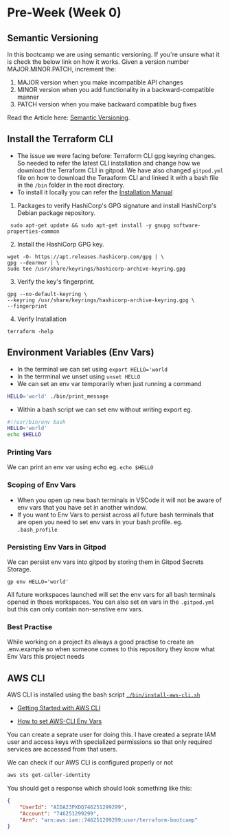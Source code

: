 # Pre-Week (Week 0)

## Semantic Versioning
In this bootcamp we are using semantic versioning. If you're unsure what it is check the below link on how it works.
Given a version number MAJOR.MINOR.PATCH, increment the:

1. MAJOR version when you make incompatible API changes
2. MINOR version when you add functionality in a backward-compatible manner
3. PATCH version when you make backward compatible bug fixes <br>

Read the Article here: [Semantic Versioning](https://semver.org/#summary). 

## Install the Terraform CLI
- The issue we were facing before: Terraform CLI gpg keyring changes. So needed to refer the latest CLI installation and change how we download the Terraform CLI in gitpod. We have also changed `gitpod.yml` file on how to download the Teraaform CLI and linked it with a bash file in the `/bin` folder in the root directory.   
- To install it locally you can refer the [Installation Manual](https://developer.hashicorp.com/terraform/tutorials/aws-get-started/install-cli)

1. Packages to verify HashiCorp's GPG signature and install HashiCorp's Debian package repository.
```!bash
 sudo apt-get update && sudo apt-get install -y gnupg software-properties-common 
 ```
2. Install the HashiCorp GPG key.
```!bash
wget -O- https://apt.releases.hashicorp.com/gpg | \
gpg --dearmor | \
sudo tee /usr/share/keyrings/hashicorp-archive-keyring.gpg
```
3. Verify the key's fingerprint.
```
gpg --no-default-keyring \
--keyring /usr/share/keyrings/hashicorp-archive-keyring.gpg \
--fingerprint
```
4. Verify Installation 
```
terraform -help
```

## Environment Variables  (Env Vars)
- In the terminal we can set using `export HELLO='world`
- In the terrminal we unset using `unset HELLO`
- We can set an env var temporarily when just running a command
```sh
HELLO='world' ./bin/print_message
```

- Within a bash script we can set env without writing export eg.
```sh
#!/usr/bin/env bash
HELLO='world'
echo $HELLO
```

### Printing Vars
We can print an env var using echo eg. `echo $HELLO`

### Scoping of Env Vars
- When you open up new bash terminals in VSCode it will not be aware of env vars that you have set in another window.
- If you want to Env Vars to persist across all future bash terminals that are open you need to set env vars in your bash profile. eg. `.bash_profile`

### Persisting Env Vars in Gitpod
We can persist env vars into gitpod by storing them in Gitpod Secrets Storage.
```
gp env HELLO='world'
```
All future workspaces launched will set the env vars for all bash terminals opened in thoes workspaces.
You can also set en vars in the `.gitpod.yml` but this can only contain non-senstive env vars.

### Best Practise 
While working on a project its always a good practise to create an .env.example so when someone comes to this repository they know what Env Vars this project needs

## AWS CLI
AWS CLI is installed using the bash script [`./bin/install-aws-cli.sh`](./bin/install-aws-cli.sh)

- [Getting Started with AWS CLI](https://docs.aws.amazon.com/cli/latest/userguide/getting-started-install.html)

- [How to set AWS-CLI Env Vars](https://docs.aws.amazon.com/cli/latest/userguide/cli-configure-envvars.html)

You can create a seprate user for doing this. I have created a seprate IAM user and access keys with specialized permissions so that only required services are accessed from that users. 

We can check if our AWS CLI is configured properly or not
```sh
aws sts get-caller-identity
```
You should get a response which should look something like this: 
```json
{
    "UserId": "AIDA23PXDQ746251299299",
    "Account": "746251299299",
    "Arn": "arn:aws:iam::746251299299:user/terraform-bootcamp"
}
```